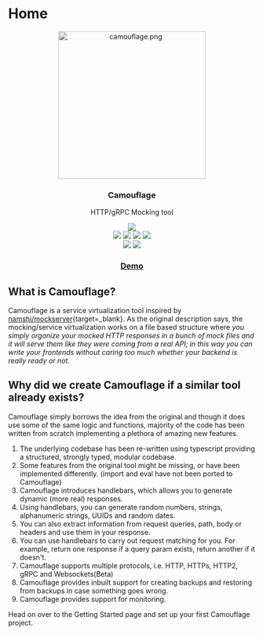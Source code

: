 # Home

<p align="center">
    <img src="camouflage.png" alt="camouflage.png" width="300"/>
    <h3 align="center">Camouflage</h3>
    <p align="center">HTTP/gRPC Mocking tool</p>
    <p align="center">
      <img src="https://nodei.co/npm/camouflage-server.png?downloads=true"><br/>
      <img src="https://img.shields.io/badge/Maintained%3F-yes-green.svg">
      <img src="https://img.shields.io/github/license/fauxauldrich/camouflage.svg">
      <img src="https://img.shields.io/github/release/fauxauldrich/camouflage.svg">
      <img src="https://img.shields.io/npm/dm/camouflage-server"><br/>
      <img src="https://img.shields.io/github/repo-size/fauxauldrich/camouflage">
      <img src="https://img.shields.io/bundlephobia/min/camouflage-server">
      <h3 align="center"><a href="http://camouflage-server.herokuapp.com/">Demo</a></h3>
    </p>
</p>

## What is Camouflage?

Camouflage is a service virtualization tool inspired by [namshi/mockserver](https://github.com/namshi/mockserver){target=\_blank}. As the original description says, the mocking/service virtualization works on a file based structure where _you simply organize your mocked HTTP responses in a bunch of mock files and it will serve them like they were coming from a real API; in this way you can write your frontends without caring too much whether your backend is really ready or not._

## Why did we create Camouflage if a similar tool already exists?

Camouflage simply borrows the idea from the original and though it does use some of the same logic and functions, majority of the code has been written from scratch implementing a plethora of amazing new features.

1. The underlying codebase has been re-written using typescript providing a structured, strongly typed, modular codebase.
2. Some features from the original tool might be missing, or have been implemented differently. (import and eval have not been ported to Camouflage)
3. Camouflage introduces handlebars, which allows you to generate dynamic (more real) responses.
4. Using handlebars, you can generate random numbers, strings, alphanumeric strings, UUIDs and random dates.
5. You can also extract information from request queries, path, body or headers and use them in your response.
6. You can use handlebars to carry out request matching for you. For example, return one response if a query param exists, return another if it doesn't.
7. Camouflage supports multiple protocols, i.e. HTTP, HTTPs, HTTP2, gRPC and Websockets(Beta)
8. Camouflage provides inbuilt support for creating backups and restoring from backups in case something goes wrong.
9. Camouflage provides support for monitoring.

Head on over to the Getting Started page and set up your first Camouflage project.
